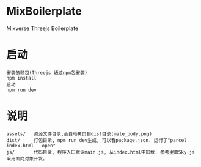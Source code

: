 # MixBoilerplate
 Mixverse Threejs Boilerplate

# 启动
    安装依赖包(Threejs 通过npm包安装)
    npm install
    启动
    npm run dev

#  说明
    assets/   资源文件目录,会自动拷贝到dist目录(male_body.png)
    dist/     打包目录, npm run dev生成, 可以看package.json. 运行了"parcel index.html --open"
    js/       代码目录, 程序入口默认main.js, 从index.html中加载. 参考里面Sky.js采用面向对象开发。
